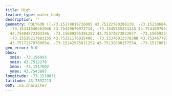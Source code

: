 ```yaml
---
title: High
feature_type: water_body
description: ''
geometry: POLYGON ((-73.15170019726095 43.75122780206138, -73.152386842768 43.75349074921425,
  -73.15311640362046 43.75429670972714, -73.1545755253245 43.75438970447242, -73.15646380047025
  43.75404872303346, -73.15689295391282 43.75373873822077, -73.15659254650291 43.75305676598106,
  -73.15526217083155 43.75321176035406, -73.15376013378388 43.75246778370168, -73.15260141948973
  43.75172379780054, -73.15242975811252 43.75132080157554, -73.15170019726095 43.75122780206138))
geo_error: 0.0
bbox:
  xmin: -73.156893
  ymin: 43.7512278
  xmax: -73.1517002
  ymax: 43.7543897
longitude: -73.1539831
latitude: 43.7532213
OSM: .na.character
---
```

